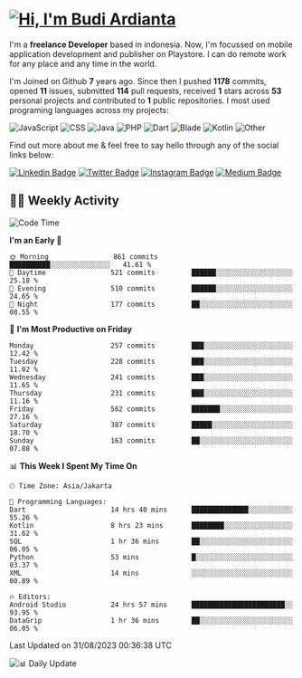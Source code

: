 # [![Hi, I'm Budi Ardianta](https://readme-typing-svg.herokuapp.com?size=24&vCenter=true&lines=%F0%9F%91%8B+Hi%2C+I'm+Budi+Ardianta+;%F0%9F%92%BB+Android+And+Web+Developer+)](https://git.io/typing-svg)

I'm a **freelance Developer** based in indonesia. Now, I'm focussed on mobile application development and publisher on Playstore. I can do remote work for any place and any time in the world.

I'm Joined on Github **7** years ago. Since then I pushed **1178** commits, opened **11** issues, submitted **114** pull requests, received **1** stars across **53** personal projects and contributed to **1** public repositories.
I most used programing languages across my projects:

![JavaScript](https://img.shields.io/badge/-JavaScript-%23f1e05a?style=flat&logo=JavaScript&logoColor=white)
![CSS](https://img.shields.io/badge/-CSS-%23563d7c?style=flat&logo=CSS&logoColor=white)
![Java](https://img.shields.io/badge/-Java-%23b07219?style=flat&logo=Java&logoColor=white)
![PHP](https://img.shields.io/badge/-PHP-%234F5D95?style=flat&logo=PHP&logoColor=white)
![Dart](https://img.shields.io/badge/-Dart-%2300B4AB?style=flat&logo=Dart&logoColor=white)
![Blade](https://img.shields.io/badge/-Blade-%23f7523f?style=flat&logo=Blade&logoColor=white)
![Kotlin](https://img.shields.io/badge/-Kotlin-%23A97BFF?style=flat&logo=Kotlin&logoColor=white)
![Other](https://img.shields.io/badge/-Other-%23ededed?style=flat&logo=Other&logoColor=white)

Find out more about me & feel free to say hello through any of the social links below:

[![Linkedin Badge](https://img.shields.io/badge/-budiardianata-blue?style=flat&logo=Linkedin&logoColor=white&link=https://www.linkedin.com/in/budiardianata/)](https://www.linkedin.com/in/budiardianata/)
[![Twitter Badge](https://img.shields.io/badge/-budiardianata-%231DA1F2.svg?style=flat&logo=twitter&logoColor=white&link=https://www.twitter.com/budiardianata)](https://www.linkedin.com/in/budiardianata/)
[![Instagram Badge](https://img.shields.io/badge/-budiardianata-purple?style=flat&logo=instagram&logoColor=white&link=https://instagram.com/budiardianata/)](https://instagram.com/budiardianata)
[![Medium Badge](https://img.shields.io/badge/-@budiardianata-%2312100E.svg?style=flat&logo=Medium&logoColor=white&link=https://medium.com/@budiardianata/)](https://medium.com/@budiardianata)

## 👨‍💻 Weekly Activity
<!--START_SECTION:waka-->
![Code Time](http://img.shields.io/badge/Code%20Time-2%2C104%20hrs%2021%20mins-blue)

**I'm an Early 🐤** 

```text
🌞 Morning                861 commits         ██████████░░░░░░░░░░░░░░░   41.61 % 
🌆 Daytime                521 commits         ██████░░░░░░░░░░░░░░░░░░░   25.18 % 
🌃 Evening                510 commits         ██████░░░░░░░░░░░░░░░░░░░   24.65 % 
🌙 Night                  177 commits         ██░░░░░░░░░░░░░░░░░░░░░░░   08.55 % 
```
📅 **I'm Most Productive on Friday** 

```text
Monday                   257 commits         ███░░░░░░░░░░░░░░░░░░░░░░   12.42 % 
Tuesday                  228 commits         ███░░░░░░░░░░░░░░░░░░░░░░   11.02 % 
Wednesday                241 commits         ███░░░░░░░░░░░░░░░░░░░░░░   11.65 % 
Thursday                 231 commits         ███░░░░░░░░░░░░░░░░░░░░░░   11.16 % 
Friday                   562 commits         ███████░░░░░░░░░░░░░░░░░░   27.16 % 
Saturday                 387 commits         █████░░░░░░░░░░░░░░░░░░░░   18.70 % 
Sunday                   163 commits         ██░░░░░░░░░░░░░░░░░░░░░░░   07.88 % 
```


📊 **This Week I Spent My Time On** 

```text
🕑︎ Time Zone: Asia/Jakarta

💬 Programming Languages: 
Dart                     14 hrs 40 mins      ██████████████░░░░░░░░░░░   55.26 % 
Kotlin                   8 hrs 23 mins       ████████░░░░░░░░░░░░░░░░░   31.62 % 
SQL                      1 hr 36 mins        ██░░░░░░░░░░░░░░░░░░░░░░░   06.05 % 
Python                   53 mins             █░░░░░░░░░░░░░░░░░░░░░░░░   03.37 % 
XML                      14 mins             ░░░░░░░░░░░░░░░░░░░░░░░░░   00.89 % 

🔥 Editors: 
Android Studio           24 hrs 57 mins      ███████████████████████░░   93.95 % 
DataGrip                 1 hr 36 mins        ██░░░░░░░░░░░░░░░░░░░░░░░   06.05 % 
```


 Last Updated on 31/08/2023 00:36:38 UTC
<!--END_SECTION:waka-->

![📊 Daily Update](https://github.com/budiardianata/budiardianata/actions/workflows/update-activity.yml/badge.svg)
